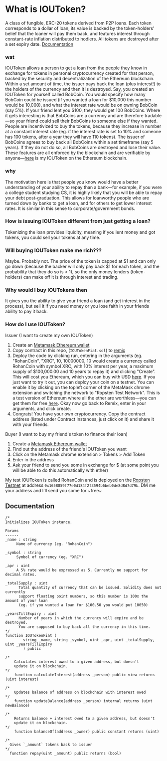 # What is IOUToken? 
A class of fungible, ERC-20 tokens derived from P2P loans. Each token corresponds to a dollar of loan, its value is backed by the token-holders' belief that the loaner will pay them back, and features interest through constant-rate inflation distributed to hodlers. All tokens are destroyed after a set expiry date. [Documentation](#documentation)

### wat
IOUToken allows a person to get a loan from the people they know in exchange for tokens in personal cryptocurrency created for that person, backed by the security and decentralization of the Ethereum blockchain. Within a set amount of time, the issuer pays back the loan (plus interest!) to the holders of the currency and then it is destroyed. Say, you created an IOUToken for yourself called BobCoin. You would specify how many BobCoin could be issued (if you wanted a loan for $10,000 this number would be 10,000), and what the interest rate would be on owning BobCoin (say 5%). If your friend lent you $100, they would get 100 BobCoins. Where it gets interesting is that BobCoins are a currency and are therefore tradable—so your friend could sell their BobCoins to someone else if they wanted. People are incentivized to buy the tokens, because they increase in number at a constant interest rate (eg. if the interest rate is set to 10% and someone has 100 tokens, after a year they will have 110 tokens). The issuer of BobCoins agrees to buy back all BobCoins within a set timeframe (say 5 years). If they do not do so, all BobCoins are destroyed and lose their value. These features are all enforced by the blockchain and are verifiable by anyone—[here](https://ropsten.etherscan.io/verifyContract?a=0x1658859f77e0d184f2f3594b6beb0de8d8d7d79b) is my IOUToken on the Ethereum blockchain.

### why
The motivation here is that people you know would have a better understanding of your ability to repay than a bank—for example, if you were a college student studying CS, it is highly likely that you will be able to repay your debt post-graduation. This allows for loanworthy people who are turned down by banks to get a loan, and for others to get lower interest rates. It is similar in this sense to corporate/government bonds.

### How is issuing IOUToken different from just getting a loan?
Tokenizing the loan provides liquidity, meaning if you lent money and got tokens, you could sell your tokens at any time.

### Will buying IOUToken make me rich???
Maybe. Probably not. The price of the token is capped at $1 and can only go down (because the backer will only pay back $1 for each token, and the probability that they do so is < 1), so the only money lenders (token-holders) can make off it is through interest and trading. 

### Why would I buy IOUTokens then
It gives you the ability to give your friend a loan (and get interest in the process), but sell it if you need money or you lose faith in your friends ability to pay it back. 

### How do I use IOUToken?
Issuer (I want to create my own IOUToken)
1) Create an [Metamask Ethereum wallet](https://chrome.google.com/webstore/detail/metamask/nkbihfbeogaeaoehlefnkodbefgpgknn) 
2) Copy contract in this repo, (`IOUTokenFiat.sol`) to [remix](remix.ethereum.org/#optimize=true&version=soljson-v0.4.19+commit.c4cbbb05.js)
3) Deploy the code by clicking run, entering in the arguments (eg. "RohanCoin", "XRC", 10, 10000000, 10 would create a currency called RohanCoin with symbol XRC, with 10% interest per year, a maximum supply of $100,000.00 and 10 years to repay it) and clicking "Create". This will cost you Ethereum, which you can buy with USD [here](gemini.com). If you just want to try it out, you can deploy your coin on a testnet. You can enable it by clicking on the topleft corner of the MetaMask chrome extension and switching the network to "Ropsten Test Network".  This is a test version of Ethereum where all the ether are worthless—you can get them for free [here](https://faucet.metamask.io/). Okay now go back to Remix, enter in your arguments, and click create. 
4) Congrats! You have your own cryptocurrency. Copy the contract address (listed under Contract Instances, just click on it) and share it with your friends. 


Buyer (I want to buy my friend's token to finance their loan)
1) Create a [Metamask Ethereum wallet](https://chrome.google.com/webstore/detail/metamask/nkbihfbeogaeaoehlefnkodbefgpgknn) 
2) Find out the address of the friend's IOUToken you want
3) Click on the Metamask chrome extension > Tokens > Add Token
4) Enter in the address
5) Ask your friend to send you some in exchange for $ (at some point you will be able to do this automatically with ether)


My test IOUToken is called RohanCoin and is deployed on the [Ropsten Testnet](https://ropsten.etherscan.io/token/0x1658859f77e0d184f2f3594b6beb0de8d8d7d79b) at address  `0x1658859f77e0d184f2f3594b6beb0de8d8d7d79b`. DM me your address and I'll send you some for ~free~


## Documentation
```
/*
Initializes IOUToken instance. 

Params
------
_name : string
     Name of currency (eg. "RohanCoin")
     
_symbol : string
     Symbol of currency (eg. "XRC")
     
_apr : uint
     A 5% rate would be expressed as 5. Currently no support for decimal rates.
     
_totalSupply : uint
      Total quantity of currency that can be issued. Solidity does not currently
      support floating point numbers, so this number is 100x the amount of your loan
      (eg. if you wanted a loan for $100.50 you would put 10050)

_yearsTillExpiry : uint
      Number of years in which the currency will expire and be destroyed.
      You are supposed to buy back all the currency in this time. 
*/
function IOUTokenFiat (
		string _name, string _symbol, uint _apr, uint _totalSupply, uint _yearsTillExpiry
		) public 

/* 
	Calculates interest owed to a given address, but doesn't
	update it on blockchain.
*/
	function calculateInterest(address _person) public view returns (uint interest)
  
/* 
	Updates balance of address on blockchain with interest owed
*/
	function updateBalance(address _person) internal returns (uint newBalance)

/* 
	Returns balance + interest owed to a given address, but doesn't
	update it on blockchain.
*/
	function balanceOf(address _owner) public constant returns (uint)
  
/* 
  Gives `_amount` tokens back to issuer
*/
  function repay(uint _amount) public returns (bool)
```





